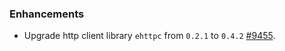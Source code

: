 ### Enhancements

- Upgrade http client library `ehttpc` from `0.2.1` to `0.4.2` [#9455](https://github.com/emqx/emqx/pull/9455).
